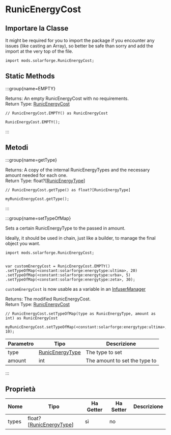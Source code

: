# RunicEnergyCost

## Importare la Classe

It might be required for you to import the package if you encounter any issues (like casting an Array), so better be safe than sorry and add the import at the very top of the file.
```zenscript
import mods.solarforge.RunicEnergyCost;
```


## Static Methods

:::group{name=EMPTY}



Returns: An empty RunicEnergyCost with no requirements.  
Return Type: [RunicEnergyCost](/mods/SolarCraft/Type/RunicEnergyCost)

```zenscript
// RunicEnergyCost.EMPTY() as RunicEnergyCost

RunicEnergyCost.EMPTY();
```

:::

## Metodi

:::group{name=getType}



Returns: A copy of the internal RunicEnergyTypes and the necessary amount needed for each one.  
Return Type: float?[[RunicEnergyType](/mods/SolarCraft/Type/RunicEnergyType)]

```zenscript
// RunicEnergyCost.getType() as float?[RunicEnergyType]

myRunicEnergyCost.getType();
```

:::

:::group{name=setTypeOfMap}

Sets a certain RunicEnergyType to the passed in amount.

 Ideally, it should be used in chain, just like a builder, to manage the final object you want.

 ```zenscript
 import mods.solarforge.RunicEnergyCost;


 var customEnergyCost = RunicEnergyCost.EMPTY()
 .setTypeOfMap(<constant:solarforge:energytype:ultima>, 20)
 .setTypeOfMap(<constant:solarforge:energytype:urba>, 5)
 .setTypeOfMap(<constant:solarforge:energytype:zeta>, 30);

 ```

 `customEnergyCost` is now usable as a variable in an [InfuserManager](/mods/SolarCraft/InfuserManager)

Returns: The modified RunicEnergyCost.  
Return Type: [RunicEnergyCost](/mods/SolarCraft/Type/RunicEnergyCost)

```zenscript
// RunicEnergyCost.setTypeOfMap(type as RunicEnergyType, amount as int) as RunicEnergyCost

myRunicEnergyCost.setTypeOfMap(<constant:solarforge:energytype:ultima>, 10);
```

| Parametro | Tipo                                                     | Descrizione                   |
| --------- | -------------------------------------------------------- | ----------------------------- |
| type      | [RunicEnergyType](/mods/SolarCraft/Type/RunicEnergyType) | The type to set               |
| amount    | int                                                      | The amount to set the type to |


:::


## Proprietà

| Nome  | Tipo                                                             | Ha Getter | Ha Setter | Descrizione |
| ----- | ---------------------------------------------------------------- | --------- | --------- | ----------- |
| types | float?[[RunicEnergyType](/mods/SolarCraft/Type/RunicEnergyType)] | sì        | no        |             |

